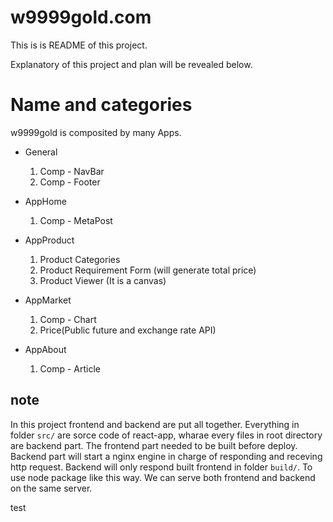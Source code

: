 # w9999gold.com

This is is README of this project.

Explanatory of this project and plan will be revealed below.

# Name and categories

w9999gold is composited by many Apps.

- General 
  1. Comp - NavBar
  2. Comp - Footer

- AppHome
  1. Comp - MetaPost

- AppProduct
  1. Product Categories
  2. Product Requirement Form (will generate total price)
  3. Product Viewer (It is a canvas)

- AppMarket
  1. Comp - Chart
  2. Price(Public future and exchange rate API)

- AppAbout
  1. Comp - Article


## note

In this project frontend and backend are put all together.
Everything in folder `src/` are sorce code of react-app, wharae every files in root directory are backend part.
The frontend part needed to be built before deploy.
Backend part will start a nginx engine in charge of responding and receving http request.
Backend will only respond built frontend in folder `build/`.
To use node package like this way. 
We can serve both frontend and backend on the same server.

test